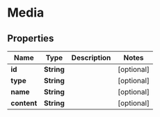 

# Media


## Properties

| Name | Type | Description | Notes |
|------------ | ------------- | ------------- | -------------|
|**id** | **String** |  |  [optional] |
|**type** | **String** |  |  [optional] |
|**name** | **String** |  |  [optional] |
|**content** | **String** |  |  [optional] |



